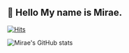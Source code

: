## :crystal_ball:  Hello My name is Mirae.

[![Hits](https://hits.seeyoufarm.com/api/count/incr/badge.svg?url=https%3A%2F%2Fgithub.com%2Fmirae109&count_bg=%23E4DDF7&title_bg=%238E72DC&icon=&icon_color=%23E7E7E7&title=hits&edge_flat=false)](https://hits.seeyoufarm.com)

![Mirae's GitHub stats](https://github-readme-stats.vercel.app/api?username=mirae109&show_icons=true&theme=buefy)
